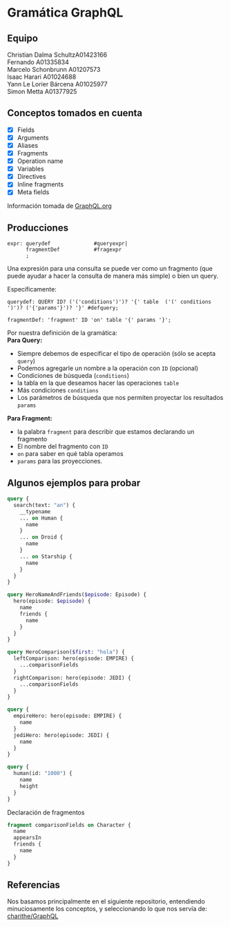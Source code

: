 # Gramática GraphQL

## Equipo

Christian Dalma SchultzA01423166 \
Fernando A01335834 \
Marcelo Schonbrunn A01207573 \
Isaac Harari A01024688 \
Yann Le Lorier Bárcena A01025977 \
Simon Metta A01377925

## Conceptos tomados en cuenta

- [x] Fields
- [x] Arguments
- [x] Aliases
- [x] Fragments
- [x] Operation name
- [x] Variables
- [x] Directives
- [x] Inline fragments
- [x] Meta fields

Información tomada de [GraphQL.org](https://graphql.org/learn/queries/)

## Producciones

```antlr
expr: querydef              #queryexpr|
      fragmentDef           #fragexpr  
      ;
```

Una expresión para una consulta se puede ver como un fragmento (que puede ayudar a hacer la consulta de manera más simple) o bien un query.

Específicamente:

```antrl4
querydef: QUERY ID? ('('conditions')')? '{' table  ('(' conditions ')')? ('{'params'}')? '}' #defquery;

fragmentDef: 'fragment' ID 'on' table '{' params '}';
```

Por nuestra definición de la gramática: \
**Para Query:**

- Siempre debemos de especificar el tipo de operación (sólo se acepta ```query```)
- Podemos agregarle un nombre a la operación con ```ID``` (opcional)
- Condiciones de búsqueda (```conditions```)
- la tabla en la que deseamos hacer las operaciones ```table```
- Más condiciones ```conditions```
- Los parámetros de búsqueda que nos permiten proyectar los resultados ```params```

**Para Fragment:**

- la palabra ```fragment``` para describir que estamos declarando un fragmento
- El nombre del fragmento con ```ID```
- ```on``` para saber en qué tabla operamos
- ```params``` para las proyecciones.

## Algunos ejemplos para probar

```GraphQL
query {
  search(text: "an") {
    __typename
    ... on Human {
      name
    }
    ... on Droid {
      name
    }
    ... on Starship {
      name
    }
  }
}
```

```GraphQL
query HeroNameAndFriends($episode: Episode) {
  hero(episode: $episode) {
    name
    friends {
      name
    }
  }
}
```

```GraphQL
query HeroComparison($first: "hola") {
  leftComparison: hero(episode: EMPIRE) {
    ...comparisonFields
  }
  rightComparison: hero(episode: JEDI) {
    ...comparisonFields
  }
}
```

```GraphQL
query {
  empireHero: hero(episode: EMPIRE) {
    name
  }
  jediHero: hero(episode: JEDI) {
    name
  }
}
```

```GraphQL
query {
  human(id: "1000") {
    name
    height
  }
}
```

Declaración de fragmentos

```GraphQL
fragment comparisonFields on Character {
  name
  appearsIn
  friends {
    name
  }
}
```
## Referencias

Nos basamos principalmente en el siguiente repositorio, entendiendo minuciosamente los conceptos, y seleccionando lo que nos servía de: \
[charithe/GraphQL](https://github.com/charithe/antlr4-graphql/blob/master/GraphQL.g4)